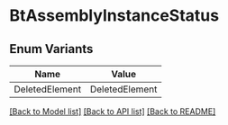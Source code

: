 # BtAssemblyInstanceStatus

## Enum Variants

| Name | Value |
|---- | -----|
| DeletedElement | DeletedElement |


[[Back to Model list]](../README.md#documentation-for-models) [[Back to API list]](../README.md#documentation-for-api-endpoints) [[Back to README]](../README.md)



